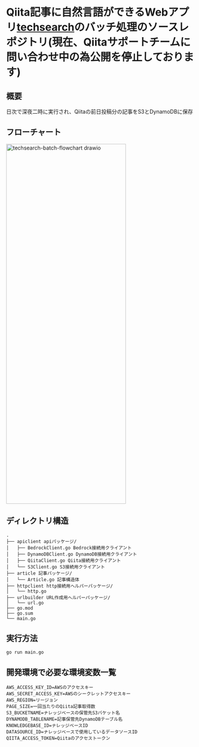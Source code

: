 # Qiita記事に自然言語ができるWebアプリ[techsearch](https://techserch.net/)のバッチ処理のソースレポジトリ(現在、Qiitaサポートチームに問い合わせ中の為公開を停止しております)

## 概要
日次で深夜二時に実行され、Qiitaの前日投稿分の記事をS3とDynamoDBに保存

## フローチャート
<img width="320" height="962" alt="techsearch-batch-flowchart drawio" src="https://github.com/user-attachments/assets/0386ee23-937b-42e0-8af4-c6ed217c7148" />


## ディレクトリ構造
```
.
├── apiclient apiパッケージ/
│   ├── BedrockClient.go Bedrock接続用クライアント
│   ├── DynamoDBClient.go DynamoDB接続用クライアント
│   ├── QiitaClient.go Qiita接続用クライアント
│   └── S3Client.go S3接続用クライアント
├── article 記事パッケージ/
│   └── Article.go 記事構造体
├── httpclient http接続用ヘルパーパッケージ/
│   └── http.go
├── urlbuilder URL作成用ヘルパーパッケージ/
│   └── url.go
├── go.mod
├── go.sum
└── main.go
```

## 実行方法
```
go run main.go
```

## 開発環境で必要な環境変数一覧
```
AWS_ACCESS_KEY_ID=AWSのアクセスキー
AWS_SECRET_ACCESS_KEY=AWSのシークレットアクセスキー
AWS_REGION=リージョン
PAGE_SIZE=一回当たりのQiita記事取得数
S3_BUCKETNAME=ナレッジベースの保管先S3バケット名
DYNAMODB_TABLENAME=記事保管先DynamoDBテーブル名
KNOWLEDGEBASE_ID=ナレッジベースID
DATASOURCE_ID=ナレッジベースで使用しているデータソースID
QIITA_ACCESS_TOKEN=Qiitaのアクセストークン
```
